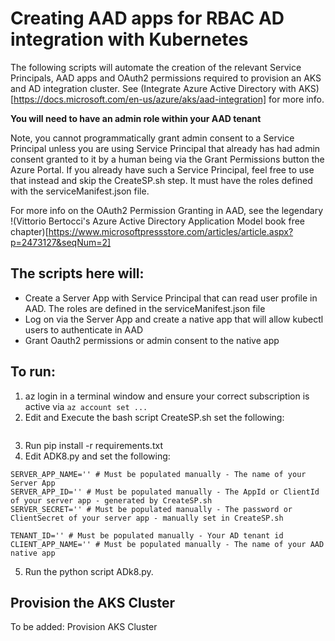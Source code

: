 # Creating AAD apps for RBAC AD integration with Kubernetes

The following scripts will automate the creation of the relevant Service Principals, AAD apps and OAuth2 permissions required to provision an
AKS and AD integration cluster. See (Integrate Azure Active Directory with AKS)[https://docs.microsoft.com/en-us/azure/aks/aad-integration]
for more info.

**You will need to have an admin role within your AAD tenant**

Note, you cannot programmatically grant admin consent to a Service Principal unless you are using Service Principal that already has had admin consent granted to it by a human being via the Grant Permissions button the Azure Portal. If you already have such a Service Principal, feel free to use that instead and skip the CreateSP.sh step. It must have the roles defined with the serviceManifest.json file.

For more info on the OAuth2 Permission Granting in AAD, see the legendary !(Vittorio Bertocci's Azure Active Directory Application Model book free chapter)[https://www.microsoftpressstore.com/articles/article.aspx?p=2473127&seqNum=2]

## The scripts here will:

* Create a Server App with Service Principal that can read user profile in AAD. The roles are defined in the serviceManifest.json file
* Log on via the Server App and create a native app that will allow kubectl users to authenticate in AAD
* Grant Oauth2 permissions or admin consent to the native app

## To run:

1) az login in a terminal window and ensure your correct subscription is active via ```az account set ...```
2) Edit and Execute the bash script CreateSP.sh set the following:

```** SUBSCRIPTION_ID and PASSWORD
```

3) Run pip install -r requirements.txt
4) Edit ADK8.py and set the following:
```
SERVER_APP_NAME='' # Must be populated manually - The name of your Server App
SERVER_APP_ID='' # Must be populated manually - The AppId or ClientId of your server app - generated by CreateSP.sh
SERVER_SECRET='' # Must be populated manually - The password or ClientSecret of your server app - manually set in CreateSP.sh

TENANT_ID='' # Must be populated manually - Your AD tenant id
CLIENT_APP_NAME='' # Must be populated manually - The name of your AAD native app
```

5) Run the python script ADk8.py. 

## Provision the AKS Cluster


To be added: Provision AKS Cluster

